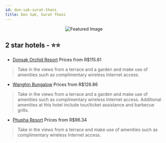 ```yaml
---
id: don-sak-surat-thani
title: Don Sak, Surat Thani
---
```


<center><img src="https://i.travelapi.com/hotels/28000000/27100000/27091100/27091081/8a4ed2cc_z.jpg" alt="Featured Image" /></center>


##  2 star hotels - ⭐️⭐️

-    [Donsak Orchid Resort](https://us.hurb.com/hotels/don-sak/donsak-orchid-resort-JNP-JP547491?cmp=18055) Prices from R$115.61
   > Take in the views from a terrace and a garden and make use of amenities such as complimentary wireless Internet access.
-    [Wanghin Bungalow](https://us.hurb.com/hotels/don-sak/wanghin-bungalow-JNP-JP934051?cmp=18055) Prices from R$126.86
   > Take in the views from a terrace and a garden and make use of amenities such as complimentary wireless Internet access. Additional amenities at this hotel include tour/ticket assistance and barbecue grills.
-    [Phupha Resort](https://us.hurb.com/hotels/don-sak/phupha-resort-JNP-JP617391?cmp=18055) Prices from R$96.34
   > Take in the views from a terrace and make use of amenities such as complimentary wireless Internet access.
